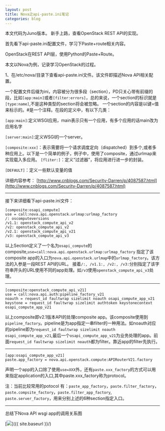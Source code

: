 ```yaml
---
layout: post
title: Nova之api-paste.ini笔记
categories: blog
---
```


本文代码为Juno版本。
新手上路，查看OpenStack REST API的实现。

首先看下api-paste.ini配置文件，学习下Paste+route相关内容。


OpenStack在REST API层，使用Python的Paste+Route。

本文以Nova为例，记录学习OpenStack的过程。

1、在/etc/nova/目录下查看api-paste.ini文件。该文件即描述Nova API相关配置。

一个配置文件后缀为ini，内容被分为很多段（section），PD只关心带有前缀的段，比如`[app:main]`或者`[filter:errors]`，总的来说，一个section的标识就是`[type:name]`,不是这种类型的section将会被忽略。
一个section的内容是以键=值来标示的。#是一个注释。在段的定义中，有以下几类：

`[app:main]`:定义WSGI应用，main表示只有一个应用，有多个应用的话main改为应用名字

`[server:main]`:定义WSGI的一个server。

`[composite:xxx]`：表示需要将一个请求调度定向（dispatched）到多个,或者多种应用上。以下是一个简单的例子，例子中，使用了composite，通过urlmap来实现载入多应用。
`[fliter:]`：定义“过滤器”，将应用进行进一步的封装。

`[DEFAULT]`：定义一些默认变量的值

详细内容参考：
[http://www.cnblogs.com/Security-Darren/p/4087587.html](http://www.cnblogs.com/Security-Darren/p/4087587.html)

----------

接下来详细看下api-paste.ini文件：

    [composite:osapi_compute]
    use = call:nova.api.openstack.urlmap:urlmap_factory
    /: oscomputeversions
    /v1.1: openstack_compute_api_v2
    /v2: openstack_compute_api_v2
    /v2.1: openstack_compute_api_v21
    /v3: openstack_compute_api_v3

以上Section定义了一个名为`osapi_compute`的composite,`use=call:nova.api.openstack.urlmap:urlmap_factory`
指定了该composite app的入口为`nova.api.openstack.urlmap`中的`urlmap_factory`。该方法的入参是一段REST API的URL。
接着`/:, /v1.1:, /v2:, /v3:`分别指定了该字符串开头的URL使用不同的app处理。如`/v3`使用`openstack_compute_api_v3`处理。


----------

    [composite:openstack_compute_api_v21]
    use = call:nova.api.auth:pipeline_factory_v21
    noauth = request_id faultwrap sizelimit noauth osapi_compute_app_v21
    keystone = request_id faultwrap sizelimit authtoken keystonecontext osapi_compute_app_v21
以上composite即v2.1版本API的处理composite app。该composite使用到`pipeline_factory`。pipeline是为app指定一串filter的一种用法。如noauth对应的pipeline即为`request_id faultwrap sizelimit noauth osapi_compute_app_v21`,最后一个`osapi_compute_app_v21`为业务处理的app。前面`request_id faultwrap sizelimit noauth`都为filter。靠近app的filter先执行。

----------

    [app:osapi_compute_app_v21]
    paste.app_factory = nova.api.openstack.compute:APIRouterV21.factory
声明一个app的入口除了使用`use=XXX`外，还有`paste.xxx_factory`的方式可以用来指定application的入口,其中paste.xxx_factory称为protocol。

注：当前比较常用的potocol 有：`paste_app_factory`，`paste.filter_factory`，`paste.compsite_factory`，`paste.filter_app_factory`, `paste.server_factory`，用来分别上述的6种section指定入口。



----------
总结下Nova API wsgi app的调用关系图

[<img src="{{ site.baseurl }}/images/openstack/api-paste.ini调度.jpg"/>]({{ site.baseurl }}/)




    